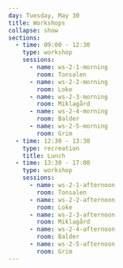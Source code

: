 ```yaml
---
day: Tuesday, May 30
title: Workshops
collapse: show
sections:
  - time: 09:00 - 12:30
    type: workshop
    sessions:
      - name: ws-2-1-morning
        room: Tonsalen
      - name: ws-2-2-morning
        room: Loke
      - name: ws-2-3-morning
        room: Miklagård
      - name: ws-2-4-morning
        room: Balder
      - name: ws-2-5-morning
        room: Grim
  - time: 12:30 - 13:30
    type: recreation
    title: Lunch
  - time: 13:30 - 17:00
    type: workshop
    sessions:
      - name: ws-2-1-afternoon
        room: Tonsalen
      - name: ws-2-2-afternoon
        room: Loke
      - name: ws-2-3-afternoon
        room: Miklagård
      - name: ws-2-4-afternoon
        room: Balder
      - name: ws-2-5-afternoon
        room: Grim
---
```

